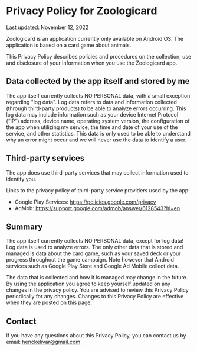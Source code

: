 # Privacy Policy for Zoologicard
Last updated: November 12, 2022

Zoologicard is an application currently only available on Android OS. The application is based on a card game about animals.

This Privacy Policy describes policies and procedures on the collection, use and disclosure of your information when you use the Zoologicard app. 

## Data collected by the app itself and stored by me
The app itself currently collects NO PERSONAL data, with a small exception regarding "log data".  Log data refers to data and information collected (through third-party products) to be able to analyze errors occurring. This log data may include information such as your device Internet Protocol (“IP”) address, device name, operating system version, the configuration of the app when utilizing my service, the time and date of your use of the service, and other statistics. This data is only used to be able to understand why an error might occur and we will never use the data to identify a user.

## Third-party services
The app does use third-party services that may collect information used to identify you.

Links to the privacy policy of third-party service providers used by the app:
- Google Play Services: https://policies.google.com/privacy
- AdMob: https://support.google.com/admob/answer/6128543?hl=en

## Summary
The app itself currently collects NO PERSONAL data, except for log data! Log data is used to analyze errors. The only other data that is stored and managed is data about the card game, such as your saved deck or your progress throughout the game campaign. Note however that Android services such as Google Play Store and Google Ad Mobile collect data.

The data that is collected and how it is managed may change in the future. By using the application you agree to keep yourself updated on any changes in the privacy policy. You are advised to review this Privacy Policy periodically for any changes. Changes to this Privacy Policy are effective when they are posted on this page.

## Contact
If you have any questions about this Privacy Policy, you can contact us by email: henckelivar@gmail.com
